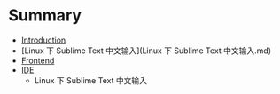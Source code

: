 # Summary

* [Introduction](README.md)
* [Linux 下 Sublime Text 中文输入](Linux 下 Sublime Text 中文输入.md)
* [Frontend](Frontend)
* [IDE](IDE)
   * Linux 下 Sublime Text 中文输入

